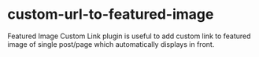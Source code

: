 # custom-url-to-featured-image
Featured Image Custom Link plugin is useful to add custom link to featured image of single post/page which automatically displays in front.
